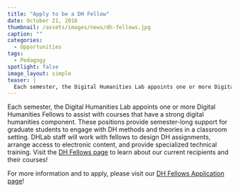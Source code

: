 ```yaml
---
title: "Apply to be a DH Fellow"
date: October 21, 2016
thumbnail: /assets/images/news/dh-fellows.jpg
caption: ""
categories: 
  - Opportunities
tags:
  - Pedagogy
spotlight: false 
image_layout: simple
teaser: |
  Each semester, the Digital Humanities Lab appoints one or more Digital Humanities Fellows to assist with courses that have a strong digital humanities component. These positions provide semester-long...
---
```


Each semester, the Digital Humanities Lab appoints one or more Digital Humanities Fellows to assist with courses that have a strong digital humanities component. These positions provide semester-long support for graduate students to engage with DH methods and theories in a classroom setting. DHLab staff will work with fellows to design DH assignments, arrange access to electronic content, and provide specialized technical training. Visit the [DH Fellows page](http://web.library.yale.edu/dhlab/dhfellows) to learn about our current recipients and their courses!
   
For more information and to apply, please visit our [DH Fellows Application page](http://web.library.yale.edu/dhlab/dhfellowsapplication)!
